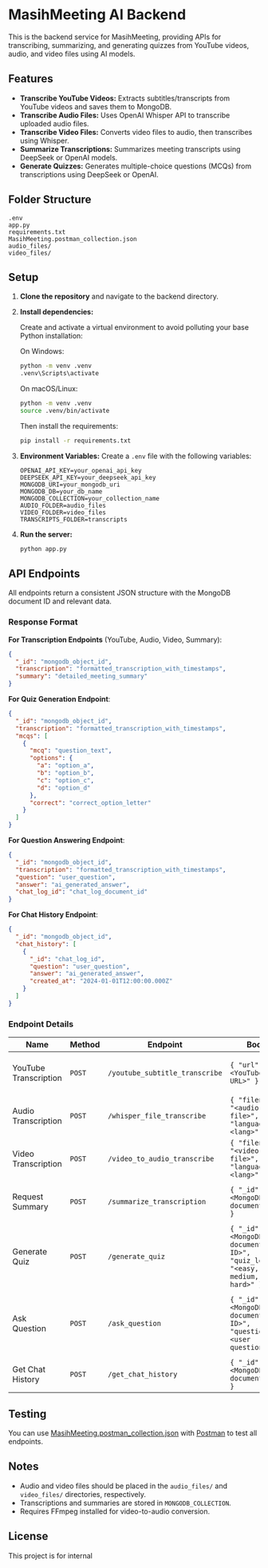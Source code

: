 # MasihMeeting AI Backend

This is the backend service for MasihMeeting, providing APIs for transcribing, summarizing, and generating quizzes from YouTube videos, audio, and video files using AI models.

## Features

- **Transcribe YouTube Videos:** Extracts subtitles/transcripts from YouTube videos and saves them to MongoDB.
- **Transcribe Audio Files:** Uses OpenAI Whisper API to transcribe uploaded audio files.
- **Transcribe Video Files:** Converts video files to audio, then transcribes using Whisper.
- **Summarize Transcriptions:** Summarizes meeting transcripts using DeepSeek or OpenAI models.
- **Generate Quizzes:** Generates multiple-choice questions (MCQs) from transcriptions using DeepSeek or OpenAI.

## Folder Structure

```
.env
app.py
requirements.txt
MasihMeeting.postman_collection.json
audio_files/
video_files/
```

## Setup

1. **Clone the repository** and navigate to the backend directory.

2. **Install dependencies:**

   Create and activate a virtual environment to avoid polluting your base Python installation:

   On Windows:

   ```sh
   python -m venv .venv
   .venv\Scripts\activate
   ```

   On macOS/Linux:

   ```sh
   python -m venv .venv
   source .venv/bin/activate
   ```

   Then install the requirements:

   ```sh
   pip install -r requirements.txt
   ```

3. **Environment Variables:**
   Create a `.env` file with the following variables:

   ```
   OPENAI_API_KEY=your_openai_api_key
   DEEPSEEK_API_KEY=your_deepseek_api_key
   MONGODB_URI=your_mongodb_uri
   MONGODB_DB=your_db_name
   MONGODB_COLLECTION=your_collection_name
   AUDIO_FOLDER=audio_files
   VIDEO_FOLDER=video_files
   TRANSCRIPTS_FOLDER=transcripts
   ```

4. **Run the server:**
   ```sh
   python app.py
   ```

## API Endpoints

All endpoints return a consistent JSON structure with the MongoDB document ID and relevant data.

### Response Format

**For Transcription Endpoints** (YouTube, Audio, Video, Summary):

```json
{
  "_id": "mongodb_object_id",
  "transcription": "formatted_transcription_with_timestamps",
  "summary": "detailed_meeting_summary"
}
```

**For Quiz Generation Endpoint**:

```json
{
  "_id": "mongodb_object_id",
  "transcription": "formatted_transcription_with_timestamps",
  "mcqs": [
    {
      "mcq": "question_text",
      "options": {
        "a": "option_a",
        "b": "option_b",
        "c": "option_c",
        "d": "option_d"
      },
      "correct": "correct_option_letter"
    }
  ]
}
```

**For Question Answering Endpoint**:

```json
{
  "_id": "mongodb_object_id",
  "transcription": "formatted_transcription_with_timestamps",
  "question": "user_question",
  "answer": "ai_generated_answer",
  "chat_log_id": "chat_log_document_id"
}
```

**For Chat History Endpoint**:

```json
{
  "_id": "mongodb_object_id",
  "chat_history": [
    {
      "_id": "chat_log_id",
      "question": "user_question",
      "answer": "ai_generated_answer",
      "created_at": "2024-01-01T12:00:00.000Z"
    }
  ]
}
```

### Endpoint Details

| Name                  | Method | Endpoint                       | Body                                                                       | Returns                                                                                              |
| --------------------- | ------ | ------------------------------ | -------------------------------------------------------------------------- | ---------------------------------------------------------------------------------------------------- |
| YouTube Transcription | `POST` | `/youtube_subtitle_transcribe` | `{ "url": "<YouTube URL>" }`                                               | `{ "_id": "...", "transcription": "...", "summary": "..." }`                                         |
| Audio Transcription   | `POST` | `/whisper_file_transcribe`     | `{ "filename": "<audio file>", "language": "<lang>" }`                     | `{ "_id": "...", "transcription": "...", "summary": "..." }`                                         |
| Video Transcription   | `POST` | `/video_to_audio_transcribe`   | `{ "filename": "<video file>", "language": "<lang>" }`                     | `{ "_id": "...", "transcription": "...", "summary": "..." }`                                         |
| Request Summary       | `POST` | `/summarize_transcription`     | `{ "_id": "<MongoDB document ID>" }`                                       | `{ "_id": "...", "transcription": "...", "summary": "..." }`                                         |
| Generate Quiz         | `POST` | `/generate_quiz`               | `{ "_id": "<MongoDB document ID>", "quiz_level": "<easy, medium, hard>" }` | `{ "_id": "...", "transcription": "...", "mcqs": [...] }`                                            |
| Ask Question          | `POST` | `/ask_question`                | `{ "_id": "<MongoDB document ID>", "question": "<user question>" }`        | `{ "_id": "...", "transcription": "...", "question": "...", "answer": "...", "chat_log_id": "..." }` |
| Get Chat History      | `POST` | `/get_chat_history`            | `{ "_id": "<MongoDB document ID>" }`                                       | `{ "_id": "...", "chat_history": [...] }`                                                            |

## Testing

You can use [MasihMeeting.postman_collection.json](MasihMeeting.postman_collection.json) with [Postman](https://www.postman.com/) to test all endpoints.

## Notes

- Audio and video files should be placed in the `audio_files/` and `video_files/` directories, respectively.
- Transcriptions and summaries are stored in `MONGODB_COLLECTION`.
- Requires FFmpeg installed for video-to-audio conversion.

## License

This project is for internal
